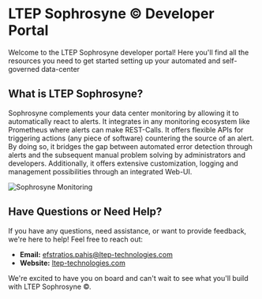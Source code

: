 # LTEP Sophrosyne © Developer Portal

Welcome to the LTEP Sophrosyne developer portal! Here you'll find all the resources you need to get started setting up your automated and self-governed data-center

## What is LTEP Sophrosyne?

Sophrosyne complements your data center monitoring by allowing it to automatically react to alerts. It integrates in any monitoring ecosystem like Prometheus where alerts can make REST-Calls. It offers flexible APIs for triggering actions (any piece of software) countering the source of an alert. By doing so, it bridges the gap between automated error detection through alerts and the subsequent manual problem solving by administrators and developers. Additionally, it offers extensive customization, logging and management possibilities through an integrated Web-UI. 

<img title="Sophrosyne" alt="Sophrosyne Monitoring" src="/ltep-sophrosyne/v.1.1.0/_media/MONITORING_SOPHROSYNE.png">


## Have Questions or Need Help?

If you have any questions, need assistance, or want to provide feedback, we're here to help! Feel free to reach out:

- **Email:** efstratios.pahis@ltep-technologies.com
- **Website:** [ltep-technologies.com](https://www.ltep-technologies.com/)

We're excited to have you on board and can't wait to see what you'll build with LTEP Sophrosyne ©.
